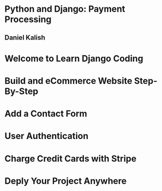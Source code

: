 # Python and Django: Payment Processing
## Daniel Kalish

# Welcome to Learn Django Coding

# Build and eCommerce Website Step-By-Step

# Add a Contact Form

# User Authentication

# Charge Credit Cards with Stripe

# Deply Your Project Anywhere
